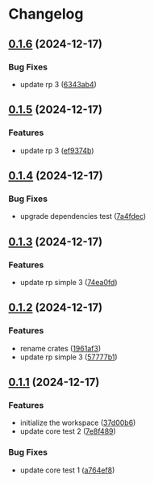 # Changelog

## [0.1.6](https://github.com/antonbaliasnikov/release-please-simple/compare/release-please-simple-v0.1.5...release-please-simple-v0.1.6) (2024-12-17)


### Bug Fixes

* update rp 3 ([6343ab4](https://github.com/antonbaliasnikov/release-please-simple/commit/6343ab40e2c9a4cef257b30d269ef86d52ec725f))

## [0.1.5](https://github.com/antonbaliasnikov/release-please-simple/compare/release-please-simple-v0.1.4...release-please-simple-v0.1.5) (2024-12-17)


### Features

* update rp 3 ([ef9374b](https://github.com/antonbaliasnikov/release-please-simple/commit/ef9374b24ded225942fdc1eb49e56eb77677df7f))

## [0.1.4](https://github.com/antonbaliasnikov/release-please-simple/compare/release-please-simple-v0.1.3...release-please-simple-v0.1.4) (2024-12-17)


### Bug Fixes

* upgrade dependencies test ([7a4fdec](https://github.com/antonbaliasnikov/release-please-simple/commit/7a4fdec7646634900c2e508f0267c7d657f12107))

## [0.1.3](https://github.com/antonbaliasnikov/release-please-simple/compare/release-please-simple-v0.1.2...release-please-simple-v0.1.3) (2024-12-17)


### Features

* update rp simple 3 ([74ea0fd](https://github.com/antonbaliasnikov/release-please-simple/commit/74ea0fd775a7557f257b93933293fd834e5cecfb))

## [0.1.2](https://github.com/antonbaliasnikov/release-please-simple/compare/release-please-simple-v0.1.1...release-please-simple-v0.1.2) (2024-12-17)


### Features

* rename crates ([1961af3](https://github.com/antonbaliasnikov/release-please-simple/commit/1961af33e72f0f28c957a4e67a6ce7351aa8fa13))
* update rp simple 3 ([57777b1](https://github.com/antonbaliasnikov/release-please-simple/commit/57777b1e7911823c718e64271d83d050820c2ab2))

## [0.1.1](https://github.com/antonbaliasnikov/release-please-simple/compare/release-please-simple-v0.1.0...release-please-simple-v0.1.1) (2024-12-17)


### Features

* initialize the workspace ([37d00b6](https://github.com/antonbaliasnikov/release-please-simple/commit/37d00b60fc9d03db796c399033a13f2c25fc9aa9))
* update core test 2 ([7e8f489](https://github.com/antonbaliasnikov/release-please-simple/commit/7e8f48970adf13af0fdaded7c94181eae2d92041))


### Bug Fixes

* update core test 1 ([a764ef8](https://github.com/antonbaliasnikov/release-please-simple/commit/a764ef886b6300cdb94e027c9c79db8a679ac539))
